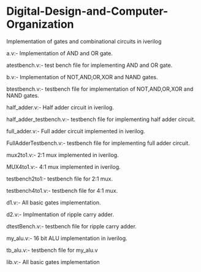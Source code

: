 # Digital-Design-and-Computer-Organization
Implementation of gates and combinational circuits in iverilog

a.v:-
Implementation of AND and OR gate.

atestbench.v:-
test bench file for implementing AND and OR gate.

b.v:-
Implementation of NOT,AND,OR,XOR and NAND gates.

btestbench.v:-
testbench file for implementation of NOT,AND,OR,XOR and NAND gates.

half_adder.v:-
Half adder circuit in iverilog.

half_adder_testbench.v:-
testbench file  for implementing half adder circuit.

full_adder.v:-
Full adder circuit implemented in iverilog.

FullAdderTestbench.v:-
testbench file for implementing full adder circuit. 

mux2to1.v:-
2:1 mux implemented in iverilog.

MUX4to1.v:-
4:1 mux implemented in iverilog.

testbench2to1:-
testbench file for 2:1 mux.

testbench4to1.v:-
testbench file for 4:1 mux.

d1.v:-
All basic gates implementation.

d2.v:-
Implmentation of ripple carry adder.

dtestBench.v:-
testbench file for ripple carry adder.

my_alu.v:-
16 bit ALU implementation in iverilog. 


tb_alu.v:-
testbench file for my_alu.v

lib.v:-
All basic gates implementation

